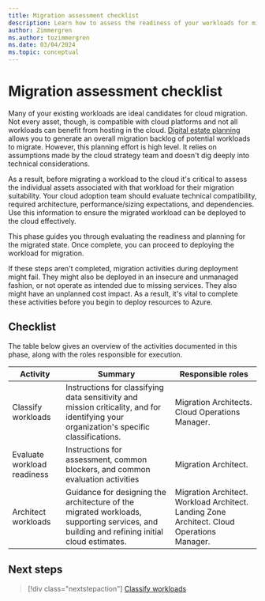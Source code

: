 ```yaml
---
title: Migration assessment checklist
description: Learn how to assess the readiness of your workloads for migration to the cloud with the Cloud Adoption Framework for Azure.
author: Zimmergren
ms.author: tozimmergren
ms.date: 03/04/2024
ms.topic: conceptual
---
```


# Migration assessment checklist

Many of your existing workloads are ideal candidates for cloud migration. Not every asset, though, is compatible with cloud platforms and not all workloads can benefit from hosting in the cloud. [Digital estate planning](/azure/cloud-adoption-framework/digital-estate/) allows you to generate an overall migration backlog of potential workloads to migrate. However, this planning effort is high level. It relies on assumptions made by the cloud strategy team and doesn't dig deeply into technical considerations.

As a result, before migrating a workload to the cloud it's critical to assess the individual assets associated with that workload for their migration suitability. Your cloud adoption team should evaluate technical compatibility, required architecture, performance/sizing expectations, and dependencies. Use this information to ensure the migrated workload can be deployed to the cloud effectively.

This phase guides you through evaluating the readiness and planning for the migrated state. Once complete, you can proceed to deploying the workload for migration.

If these steps aren't completed, migration activities during deployment might fail. They might also be deployed in an insecure and unmanaged fashion, or not operate as intended due to missing services. They also might have an unplanned cost impact. As a result, it's vital to complete these activities before you begin to deploy resources to Azure.

## Checklist

The table below gives an overview of the activities documented in this phase, along with the roles responsible for execution.

|Activity|Summary|Responsible roles|
|---|---|---|
|Classify workloads|Instructions for classifying data sensitivity and mission criticality, and for identifying your organization's specific classifications.|Migration Architects. Cloud Operations Manager.|
|Evaluate workload readiness|Instructions for assessment, common blockers, and common evaluation activities|Migration Architect.|
|Architect workloads|Guidance for designing the architecture of the migrated workloads, supporting services, and building and refining initial cloud estimates.|Migration Architect. Workload Architect. Landing Zone Architect. Cloud Operations Manager.|

## Next steps

> [!div class="nextstepaction"]
> [Classify workloads](./classify.md)
